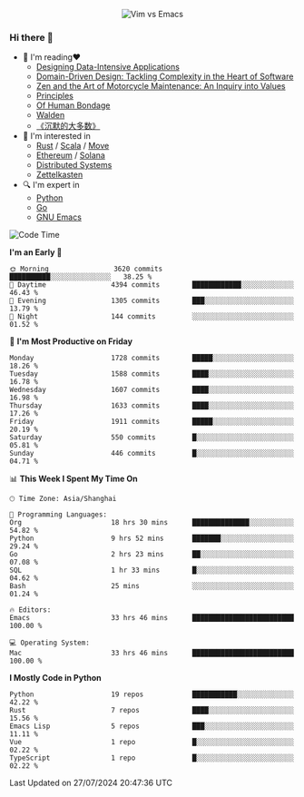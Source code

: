 <p align="center">
    <img src="https://gist.githubusercontent.com/coldnight/e696baffb094e71c96cb302118878eae/raw/40ea5053a6f66cc65f90f437e4173497da225958/banner.gif" alt="Vim vs Emacs" />
</p>

### Hi there 👋

- 📖 I'm reading❤️
    + [Designing Data-Intensive Applications](https://www.oreilly.com/library/view/designing-data-intensive-applications/9781491903063/)
    + [Domain-Driven Design: Tackling Complexity in the Heart of Software](https://www.dddcommunity.org/book/evans_2003/)
    + [Zen and the Art of Motorcycle Maintenance: An Inquiry into Values](https://en.wikipedia.org/wiki/Zen_and_the_Art_of_Motorcycle_Maintenance)
    + [Principles](https://www.principles.com/)
    + [Of Human Bondage](https://en.wikipedia.org/wiki/Of_Human_Bondage)
    + [Walden](https://en.wikipedia.org/wiki/Walden)
    + [《沉默的大多数》](https://en.wikipedia.org/wiki/Silent_majority)
- 🌱 I'm interested in
    + [Rust](https://www.rust-lang.org/) / [Scala](https://www.scala-lang.org/) / [Move](https://github.com/move-language/move/)
    + [Ethereum](https://ethereum.org/en/) / [Solana](https://solana.com/)
	+ [Distributed Systems](https://www.linuxzen.com/notes/topics/20200320174417_%E5%88%86%E5%B8%83%E5%BC%8F/)
	+ [Zettelkasten](https://www.linuxzen.com/notes/notes/20220120080920-slip_box/)
- 🔍 I'm expert in
    + [Python](https://www.python.org/)
    + [Go](https://go.dev/)
    + [GNU Emacs](https://www.gnu.org/software/emacs/)

<!--START_SECTION:waka-->
![Code Time](http://img.shields.io/badge/Code%20Time-3%2C066%20hrs%2030%20mins-blue)

**I'm an Early 🐤** 

```text
🌞 Morning                3620 commits        ██████████░░░░░░░░░░░░░░░   38.25 % 
🌆 Daytime                4394 commits        ████████████░░░░░░░░░░░░░   46.43 % 
🌃 Evening                1305 commits        ███░░░░░░░░░░░░░░░░░░░░░░   13.79 % 
🌙 Night                  144 commits         ░░░░░░░░░░░░░░░░░░░░░░░░░   01.52 % 
```
📅 **I'm Most Productive on Friday** 

```text
Monday                   1728 commits        █████░░░░░░░░░░░░░░░░░░░░   18.26 % 
Tuesday                  1588 commits        ████░░░░░░░░░░░░░░░░░░░░░   16.78 % 
Wednesday                1607 commits        ████░░░░░░░░░░░░░░░░░░░░░   16.98 % 
Thursday                 1633 commits        ████░░░░░░░░░░░░░░░░░░░░░   17.26 % 
Friday                   1911 commits        █████░░░░░░░░░░░░░░░░░░░░   20.19 % 
Saturday                 550 commits         █░░░░░░░░░░░░░░░░░░░░░░░░   05.81 % 
Sunday                   446 commits         █░░░░░░░░░░░░░░░░░░░░░░░░   04.71 % 
```


📊 **This Week I Spent My Time On** 

```text
🕑︎ Time Zone: Asia/Shanghai

💬 Programming Languages: 
Org                      18 hrs 30 mins      ██████████████░░░░░░░░░░░   54.82 % 
Python                   9 hrs 52 mins       ███████░░░░░░░░░░░░░░░░░░   29.24 % 
Go                       2 hrs 23 mins       ██░░░░░░░░░░░░░░░░░░░░░░░   07.08 % 
SQL                      1 hr 33 mins        █░░░░░░░░░░░░░░░░░░░░░░░░   04.62 % 
Bash                     25 mins             ░░░░░░░░░░░░░░░░░░░░░░░░░   01.24 % 

🔥 Editors: 
Emacs                    33 hrs 46 mins      █████████████████████████   100.00 % 

💻 Operating System: 
Mac                      33 hrs 46 mins      █████████████████████████   100.00 % 
```

**I Mostly Code in Python** 

```text
Python                   19 repos            ███████████░░░░░░░░░░░░░░   42.22 % 
Rust                     7 repos             ████░░░░░░░░░░░░░░░░░░░░░   15.56 % 
Emacs Lisp               5 repos             ███░░░░░░░░░░░░░░░░░░░░░░   11.11 % 
Vue                      1 repo              █░░░░░░░░░░░░░░░░░░░░░░░░   02.22 % 
TypeScript               1 repo              █░░░░░░░░░░░░░░░░░░░░░░░░   02.22 % 
```




 Last Updated on 27/07/2024 20:47:36 UTC
<!--END_SECTION:waka-->
